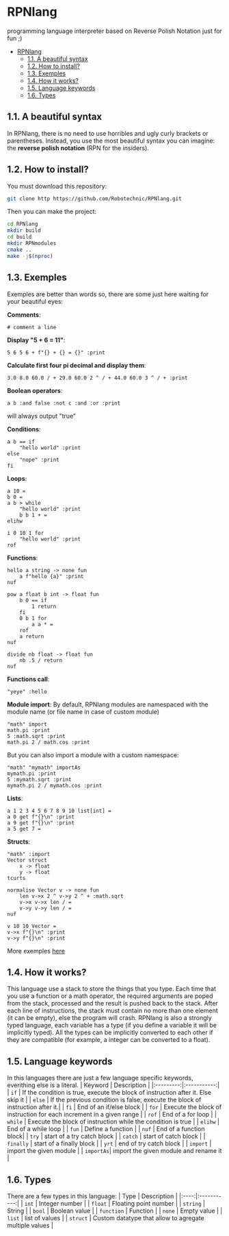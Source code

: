 # RPNlang
programming language interpreter based on Reverse Polish Notation just for fun ;)

- [RPNlang](#rpnlang)
	- [1.1. A beautiful syntax](#11-a-beautiful-syntax)
	- [1.2. How to install?](#12-how-to-install)
	- [1.3. Exemples](#13-exemples)
	- [1.4. How it works?](#14-how-it-works)
	- [1.5. Language keywords](#15-language-keywords)
	- [1.6. Types](#16-types)


## 1.1. A beautiful syntax
In RPNlang, there is no need to use horribles and ugly curly brackets or parentheses. Instead, you use the most beautiful syntax you can imagine: the **reverse polish notation** (RPN for the insiders).

## 1.2. How to install?
You must download this repository:
```sh
git clone http https://github.com/Robotechnic/RPNlang.git
```

Then you can make the project:
```sh
cd RPNlang
mkdir build
cd build
mkdir RPNmodules
cmake ..
make -j$(nproc)
```

## 1.3. Exemples
Exemples are better than words so, there are some just here waiting for your beautiful eyes:

**Comments**:
```
# comment a line
```

**Display "5 + 6 = 11"**:
```
5 6 5 6 + f"{} + {} = {}" :print
```

**Calculate first four pi decimal and display them**:
```
3.0 8.0 60.0 / + 29.0 60.0 2 ^ / + 44.0 60.0 3 ^ / + :print
```

**Boolean operators**:
```
a b :and false :not c :and :or :print
```
will always output "true"

**Conditions**:
```
a b == if
	"hello world" :print 
else
	"nope" :print
fi
```

**Loops**:
```
a 10 =
b 0 =
a b > while
	"hello world" :print
	b b 1 + =
elihw
```

```
i 0 10 1 for
	"hello world" :print
rof
```


**Functions**:
```
hello a string -> none fun
	a f"hello {a}" :print
nuf
```

```
pow a float b int -> float fun
	b 0 == if
		1 return
	fi
	0 b 1 for
		a a * =
	rof
	a return
nuf
```

```
divide nb float -> float fun 
	nb .5 / return 
nuf
```

**Functions call**:
```
"yeye" :hello
```

**Module import**:
By default, RPNlang modules are namespaced with the module name (or file name in case of custom module)
```
"math" import
math.pi :print
5 :math.sqrt :print
math.pi 2 / math.cos :print
```

But you can also import a module with a custom namespace:
```
"math" "mymath" importAs
mymath.pi :print
5 :mymath.sqrt :print
mymath.pi 2 / mymath.cos :print
```

**Lists**:
```
a 1 2 3 4 5 6 7 8 9 10 list[int] =
a 0 get f"{}\n" :print
a 9 get f"{}\n" :print
a 5 get 7 =
```

**Structs**:
```
"math" :import
Vector struct
	x -> float
	y -> float
tcurts

normalise Vector v -> none fun
	len v->x 2 ^ v->y 2 ^ + :math.sqrt
	v->x v->x len / =
	v->y v->y len / =
nuf

v 10 10 Vector =
v->x f"{}\n" :print
v->y f"{}\n" :print
```

More exemples [here](https://github.com/Robotechnic/RPNlang/tree/master/examples)


## 1.4. How it works?
This language use a stack to store the things that you type. Each time that you use a function or a math operator, the required arguments are poped from the stack, processed and the result is pushed back to the stack. After each line of instructions, the stack must contain no more than one element (it can be empty), else the program will crash.
RPNlang is also a strongly typed language, each variable has a type (if you define a variable it will be implicitly typed). All the types can be implicitly converted to each other if they are compatible (for example, a integer can be converted to a float).

## 1.5. Language keywords
In this languages there are just a few language specific keywords, everithing else is a literal.
| Keyword   | Description |
|:---------:|:-----------:|
|  `if`     | If the condition is true, execute the block of instruction after it. Else skip it |
| `else`    | If the previous condition is false, execute the block of instruction after it.|
|  `fi`     | End of an if/else block |
|  `for`    | Execute the block of instruction for each increment in a given range |
|  `rof`    | End of a for loop |
|  `while`  | Execute the block of instruction while the condition is true |
|  `elihw`  | End of a while loop |
|  `fun`    | Define a function |
|  `nuf`    | End of a function block|
| `try`     | start of a try catch block |
| `catch`   | start of catch block |
| `finally` | start of a finally block |
| `yrt`     | end of try catch block |
| `import`  | import the given module |
| `importAs`| import the given module and rename it |

## 1.6. Types
There are a few types in this language:
| Type | Description |
|:----:|:-----------:|
| `int` | Integer number |
| `float` | Floating point number |
| `string` | String |
| `bool` | Boolean value |
| `function` | Function |
| `none` | Empty value |
| `list` | list of values |
| `struct` | Custom datatype that allow to agregate multiple values |


